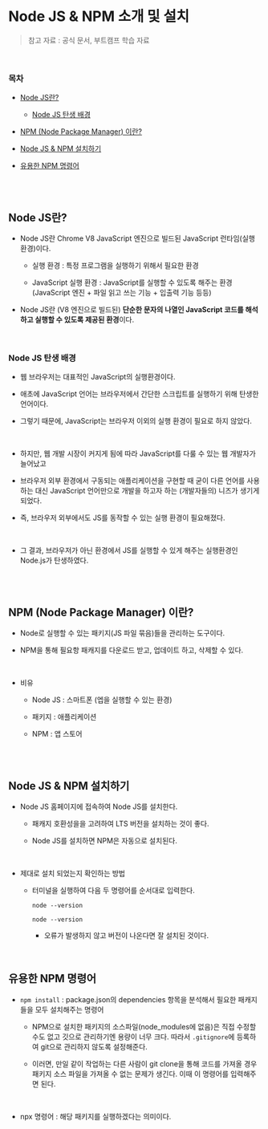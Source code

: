 # Node JS & NPM 소개 및 설치

> 참고 자료 : 공식 문서, 부트캠프 학습 자료

<br/>

### 목차

- <a href="https://github.com/SangYoonLee1231/TIL/blob/main/NodeJS/about_nodejs.md#node-js%EB%9E%80">Node JS란?</a>

  - <a href="https://github.com/SangYoonLee1231/TIL/blob/main/NodeJS/about_nodejs.md#node-js-%ED%83%84%EC%83%9D-%EB%B0%B0%EA%B2%BD">Node JS 탄생 배경</a>

- <a href="https://github.com/SangYoonLee1231/TIL/blob/main/NodeJS/about_nodejs.md#npm-node-package-manager-%EC%9D%B4%EB%9E%80">NPM (Node Package Manager) 이란?</a>
- <a href="https://github.com/SangYoonLee1231/TIL/blob/main/NodeJS/about_nodejs.md#node-js--npm-%EC%84%A4%EC%B9%98%ED%95%98%EA%B8%B0">Node JS & NPM 설치하기</a>
- <a href="https://github.com/SangYoonLee1231/TIL/blob/main/NodeJS/about_nodejs.md#%EC%9C%A0%EC%9A%A9%ED%95%9C-npm-%EB%AA%85%EB%A0%B9%EC%96%B4">유용한 NPM 명령어</a>

<br/><br/>

## Node JS란?

- Node JS란 Chrome V8 JavaScript 엔진으로 빌드된 JavaScript 런타임(실행 환경)이다.

  - 실행 환경 : 특정 프로그램을 실행하기 위해서 필요한 환경

  - JavaScript 실행 환경 : JavaScript를 실행할 수 있도록 해주는 환경  
    (JavaScript 엔진 + 파일 읽고 쓰는 기능 + 입출력 기능 등등)

- Node JS란 (V8 엔진으로 빌드된) <strong>단순한 문자의 나열인 JavaScript 코드를 해석하고 실행할 수 있도록 제공된 환경</strong>이다.

<br/>

### Node JS 탄생 배경

- 웹 브라우저는 대표적인 JavaScript의 실행환경이다.

- 애초에 JavaScript 언어는 브라우저에서 간단한 스크립트를 실행하기 위해 탄생한 언어이다.

- 그렇기 때문에, JavaScript는 브라우저 이외의 실행 환경이 필요로 하지 않았다.

<br/>

- 하지만, 웹 개발 시장이 커지게 됨에 따라 JavaScript를 다룰 수 있는 웹 개발자가 늘어났고

- 브라우저 외부 환경에서 구동되는 애플리케이션을 구현할 때 굳이 다른 언어를 사용하는 대신 JavaScript 언어만으로 개발을 하고자 하는 (개발자들의) 니즈가 생기게 되었다.

- 즉, 브라우저 외부에서도 JS를 동작할 수 있는 실행 환경이 필요해졌다.

<br/>

- 그 결과, 브라우저가 아닌 환경에서 JS를 실행할 수 있게 해주는 실행환경인 Node.js가 탄생하였다.

<br/><br/>

## NPM (Node Package Manager) 이란?

- Node로 실행할 수 있는 패키지(JS 파일 묶음)들을 관리하는 도구이다.

- NPM을 통해 필요항 패캐지를 다운로드 받고, 업데이트 하고, 삭제할 수 있다.

<br/>

- 비유

  - Node JS : 스마트폰 (엡을 실행할 수 있는 환경)

  - 패키지 : 애플리케이션

  - NPM : 앱 스토어

<br/><br/>

## Node JS & NPM 설치하기

- Node JS 홈페이지에 접속하여 Node JS를 설치한다.

  - 패캐지 호환성을을 고려하여 LTS 버전을 설치하는 것이 좋다.

  - Node JS를 설치하면 NPM은 자동으로 설치된다.

<br/>

- 제대로 설치 되었는지 확인하는 방법

  - 터미널을 실행하여 다음 두 명령어를 순서대로 입력한다.

    ```
    node --version
    ```

    ```
    node --version
    ```

    - 오류가 발생하지 않고 버전이 나온다면 잘 설치된 것이다.

<br/>

## 유용한 NPM 명령어

- <code>npm install</code> : package.json의 dependencies 항목을 분석해서 필요한 패캐지들을 모두 설치해주는 명령어

  - NPM으로 설치한 패키지의 소스파일(node_modules에 없음)은 직접 수정할 수도 없고 깃으로 관리하기엔 용량이 너무 크다. 따라서 <code>.gitignore</code>에 등록하여 git으로 관리하지 않도록 설정해준다.

  - 이러면, 만일 같이 작업하는 다른 사람이 git clone을 통해 코드를 가져올 경우 패키지 소스 파일을 가져올 수 없는 문제가 생긴다. 이때 이 명령어를 입력해주면 된다.

<br/>

- npx 명령어 : 해당 패키지를 실행하겠다는 의미이다.
